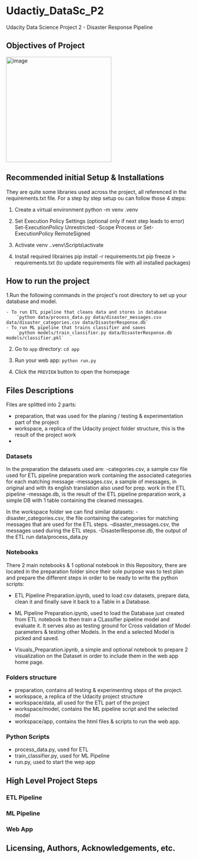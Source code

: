 # Udactiy_DataSc_P2
 Udacity Data Science Project 2 - Disaster Response Pipeline
 
 ## Objectives of Project
 <img width="286" alt="image" src="https://user-images.githubusercontent.com/32632731/209450288-69649292-0b67-43f8-81b7-52aaf3a8d5a6.png">


## Recommended initial Setup & Installations
They are quite some libraries used across the project, all referenced in the requirements.txt file.
For a step by step setup ou can follow those 4 steps:

1. Create a virtual environment
python -m venv .venv

2. Set Execution Policy Settings (optional only if next step leads to error)
Set-ExecutionPolicy Unrestricted -Scope Process
or Set-ExecutionPolicy RemoteSigned

3. Activate venv
.\.venv\Scripts\activate

4. Install required librairies
pip install -r requirements.txt
pip freeze > requirements.txt (to update requirements file with all installed packages)

## How to run the project

1.Run the following commands in the project's root directory to set up your database and model.

    - To run ETL pipeline that cleans data and stores in database
        `python data/process_data.py data/disaster_messages.csv data/disaster_categories.csv data/DisasterResponse.db`
    - To run ML pipeline that trains classifier and saves
        `python models/train_classifier.py data/DisasterResponse.db models/classifier.pkl`

2. Go to `app` directory: `cd app`

3. Run your web app: `python run.py`

4. Click the `PREVIEW` button to open the homepage

## Files Descriptions
Files are splitted into 2 parts:
- preparation, that was used for the planing / testing & experimentation part of the project
- workspace, a replica of the Udacity project folder structure, this is the result of the project work
- 
### Datasets
In the preparation the datasets used are:
-categories.csv, a sample csv file used for ETL pipeline preparation work containing the associated categories for each matching message
-messages.csv, a sample of messages, in original and with its english translation also used for prep. work in the ETL pipeline
-message.db, is the result of the ETL pipeline preparation work, a simple DB with 1 table containing the cleaned messages.

In the workspace folder we can find similar datasets:
-disaster_categories.csv, the file containing the categories for matching messages that are used for the ETL steps.
-disaster_messages.csv, the messages used during the ETL steps.
-DisasterResponse.db, the output of the ETL run data/process_data.py


### Notebooks
There 2 main notebooks & 1 optional notebook in this Repository, there are located in the preparation folder since their sole purpose was to test plan and prepare the different steps in order to be ready to write the python scripts:

- ETL Pipeline Preparation.ipynb, used to load csv datasets, prepare data, clean it and finally save it back to a Table in a Database.

- ML Pipeline Preparation.ipynb, used to load the Database just created from ETL notebook to then train a CLassifier pipeline model and evaluate it. It serves also as testing ground for Cross validation of Model parameters & testing other Models. In the end a selected Model is picked and saved.

- Visuals_Preparation.ipynb, a simple and optional notebook to prepare 2 visualization on the Dataset in order to include them in the web app home page.


### Folders structure

- preparation, contains all testing & experimenting steps of the project.
- workspace, a replica of the Udacity project structure
- workspace/data, all used for the ETL part of the project
- workspace/model, contains the ML pipeline script and the selected model
- workspace/app, contains the html files & scripts to run the web app.

### Python Scripts

- process_data.py, used for ETL
- train_classifier.py, used for ML Pipeline
- run.py, used to start the wep app


## High Level Project Steps

### ETL Pipeline

### ML Pipeline

### Web App

## Licensing, Authors, Acknowledgements, etc.
